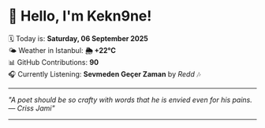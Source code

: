 # 👋 Hello, I'm Kekn9ne!

🗓️ Today is: **Saturday, 06 September 2025**  
🌤️ Weather in Istanbul: **🌦   +22°C**  
📊 GitHub Contributions: **90**  
🎧 Currently Listening: **Sevmeden Geçer Zaman** by *Redd* 🎶

---

_"A poet should be so crafty with words that he is envied even for his pains. — *Criss Jami*"_

---
